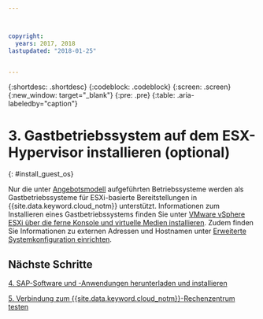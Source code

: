 ```yaml
---



copyright:
  years: 2017, 2018
lastupdated: "2018-01-25"


---
```


{:shortdesc: .shortdesc}
{:codeblock: .codeblock}
{:screen: .screen}
{:new_window: target="_blank"}
{:pre: .pre}
{:table: .aria-labeledby="caption"}

# 3. Gastbetriebssystem auf dem ESX-Hypervisor installieren (optional)
{: #install_guest_os}

Nur die unter [Angebotsmodell](/docs/infrastructure/sap-netweaver/sap-about.html#offer_model) aufgeführten Betriebssysteme werden als Gastbetriebssysteme für ESXi-basierte Bereitstellungen in {{site.data.keyword.cloud_notm}} unterstützt. Informationen zum Installieren eines Gastbetriebssystems finden Sie unter [VMware vSphere ESXi über die ferne Konsole und virtuelle Medien installieren](https://console.bluemix.net/docs/infrastructure/vmware/installing-vmware-vsphere-esxi-remote-console-and-virtual-media.html#installing-vmware-vsphere-esxi-via-remote-console-and-virtual-media). Zudem finden Sie Informationen zu externen Adressen und Hostnamen unter [Erweiterte Systemkonfiguration einrichten](/docs/infrastructure/sap-netweaver/sap-setting-up-infrastructure.html#adv_config).

## Nächste Schritte

  [4. SAP-Software und -Anwendungen herunterladen und installieren](/docs/infrastructure/sap-netweaver/sap-installing-SAP-landscape.html)
  
  [5. Verbindung zum {{site.data.keyword.cloud_notm}}-Rechenzentrum testen](/docs/infrastructure/sap-netweaver/sap-testing-connectivity.html)
